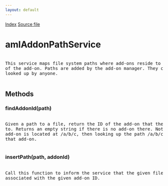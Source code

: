 ```yaml
---
layout: default
---
```

<div id='links'><a href="../index.html">Index</a>
<a href="http://dxr.mozilla.org/mozilla-central/source/toolkit/mozapps/extensions/amIAddonPathService.idl">Source file</a>
</div>

# amIAddonPathService #
<pre>  
This service maps file system paths where add-ons reside to the ID  
of the add-on. Paths are added by the add-on manager. They can  
looked up by anyone.  
  
</pre>
## Methods ##

### findAddonId(path) ###
<pre>  
Given a path to a file, return the ID of the add-on that the file belongs  
to. Returns an empty string if there is no add-on there. Note that if an  
add-on is located at /a/b/c, then looking up the path /a/b/c/d will return  
that add-on.  
  
</pre>
### insertPath(path, addonId) ###
<pre>  
Call this function to inform the service that the given file system path is  
associated with the given add-on ID.  
  
</pre>